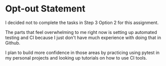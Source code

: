 # Opt-out Statement
I decided not to complete the tasks in Step 3 Option 2 for this assignment.

The parts that feel overwhelming to me right now is setting up automated testing and CI because I just don't have much experience with doing that in Github.

I plan to build more confidence in those areas by practicing using pytest in my personal projects and looking up tutorials on how to use CI tools.
